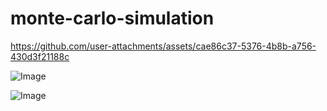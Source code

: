 # monte-carlo-simulation

https://github.com/user-attachments/assets/cae86c37-5376-4b8b-a756-430d3f21188c

![Image](https://github.com/user-attachments/assets/60be22e9-82a9-4528-9dc9-a9542363d574)

![Image](https://github.com/user-attachments/assets/e81eb416-9f04-4118-ac4a-79bc684d0a5d)
